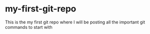 # my-first-git-repo

This is the my first git repo where I will be posting all the important git commands to start with

